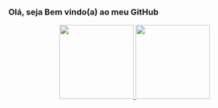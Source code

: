 ### Olá, seja Bem vindo(a) ao meu GitHub

<div align="center">
    <a href="https://github.com/htklucas">
  <img height="148" src="https://github-readme-stats.vercel.app/api?username=htklucas&show_icons=true&theme=tokyonight&include_all_commits=true&count_private=true"/>
  <img height="148" src="https://github-readme-stats.vercel.app/api/top-langs/?username=htklucas&layout=compact&langs_count=7&theme=tokyonight"/>
</div>
